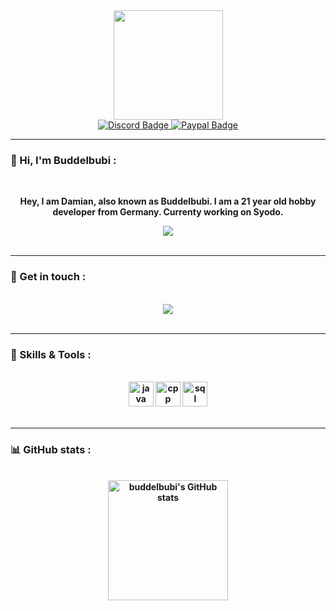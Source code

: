 <div align="center">
    <img src="https://buddelbubi.xyz/assets/images/syodo-small-400x400.png" width="175"/>
</div>

<div align="center">
    <a href="https://discord.syodo.xyz">
        <img src="https://img.shields.io/discord/991753247788371978?color=576CEC&label=Discord&logo=discord&logoColor=white&style=for-the-badge" alt="Discord Badge"/>
    </a>
    <a href="https://www.paypal.com/paypalme/buddelbubi">
        <img src="https://img.shields.io/badge/plis-Logo?color=576CEC&label=Donate&style=for-the-badge&logo=paypal&logoColor=white" alt="Paypal Badge"/>
    </a>
</div>

---

### 👋 Hi, I'm Buddelbubi :
</br>

<p align="center"><b>Hey, I am Damian, also known as Buddelbubi.
I am a 21 year old hobby developer from Germany. Currenty working on Syodo.<b/><p/>
<div align="center">
	<a href="https://visitcount.itsvg.in">
		<img src="https://komarev.com/ghpvc/?username=buddelbubi&color=576CEC&style=for-the-badge&logo=" />
	</a>
</div>
</br>

---

### 🛒 Get in touch : 
</br>
<div align="center">
    <a href="https://discord.com/users/468499875718234112">
		<img src="https://discord.c99.nl/widget/theme-4/468499875718234112.png">
	</a>
</div>
</br>

---

### 🧰 Skills & Tools :
</br>
<div align="center">
	<img height="40" src="https://cdn-icons-png.flaticon.com/512/226/226777.png" alt="java" title="Java" />
  <img height="40" src="https://cdn-icons-png.flaticon.com/512/6132/6132222.png" alt="cpp" title="Cpp" />
  <img height="40" src="https://cdn.icon-icons.com/icons2/1508/PNG/512/mysqlworkbench_103806.png" alt="sql" title="Sql" />
</div>
</br>

---

### 📊 GitHub stats :
</br>
<div align="center">
    <a href="https://github.com/buddelbubi">
		<img alt="buddelbubi's GitHub stats" src="https://github-readme-stats.vercel.app/api?username=buddelbubi&show_icons=true&bg_color=00000000&title_color=f1f1f1&text_color=8491a0&icon_color=576CEC&hide_border=true" height="192px"/>
	</a>
</div>
</br>
